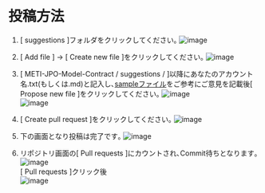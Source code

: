 # 投稿方法
1. [ suggestions ]フォルダをクリックしてください｡
![image](https://user-images.githubusercontent.com/84115514/118370397-7976d780-b5e2-11eb-9813-4c5fee536035.png)  

2.  [ Add file ] → [ Create new file ]をクリックしてください｡
![image](https://user-images.githubusercontent.com/84115514/118370475-d1add980-b5e2-11eb-8ca4-4be48294e814.png)  

3.  [ METI-JPO-Model-Contract / suggestions / ]以降にあなたのアカウント名.txt(もしくは.md)と記入し､[sampleファイル](https://github.com/meti-oi-startups/METI-JPO-Model-Contract/tree/main/suggestions)をご参考にご意見を記載後[ Propose new file ]をクリックしてください｡
![image](https://user-images.githubusercontent.com/84115514/118370602-4bde5e00-b5e3-11eb-975c-f48963f89da1.png)  
![image](https://user-images.githubusercontent.com/84115514/118370864-b0e68380-b5e4-11eb-9fb5-c47fb3ee81b5.png)

4.  [ Create pull request ]をクリックしてください｡
![image](https://user-images.githubusercontent.com/84115514/118371220-84336b80-b5e6-11eb-8fd0-3ae39872a8fa.png)  

5.  下の画面となり投稿は完了です｡
![image](https://user-images.githubusercontent.com/84115514/118371386-6581a480-b5e7-11eb-8bb9-31d8df39af80.png)  

6.  リポジトリ画面の[ Pull requests ]にカウントされ､Commit待ちとなります｡  
![image](https://user-images.githubusercontent.com/84115514/118371419-88ac5400-b5e7-11eb-94cf-c969650ab37c.png)  
[ Pull requests ]クリック後  
![image](https://user-images.githubusercontent.com/84115514/118371424-93ff7f80-b5e7-11eb-8d2d-12c23ba98f04.png)  
